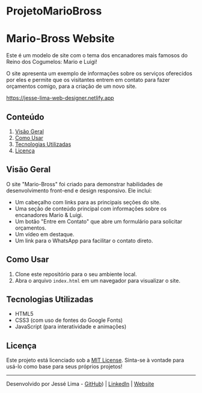# ProjetoMarioBross

# Mario-Bross Website

Este é um modelo de site com o tema dos encanadores mais famosos do Reino dos Cogumelos: Mario e Luigi!

O site apresenta um exemplo de informações sobre os serviços oferecidos por eles e permite que os visitantes entrem em contato para fazer orçamentos comigo,
para a criação de um novo site.

https://jesse-lima-web-designer.netlify.app

## Conteúdo

1. [Visão Geral](#visão-geral)
2. [Como Usar](#como-usar)
3. [Tecnologias Utilizadas](#tecnologias-utilizadas)
4. [Licença](#licença)

## Visão Geral

O site "Mario-Bross" foi criado para demonstrar habilidades de desenvolvimento front-end e design responsivo. Ele inclui:

- Um cabeçalho com links para as principais seções do site.
- Uma seção de conteúdo principal com informações sobre os encanadores Mario & Luigi.
- Um botão "Entre em Contato" que abre um formulário para solicitar orçamentos.
- Um vídeo em destaque.
- Um link para o WhatsApp para facilitar o contato direto.

## Como Usar

1. Clone este repositório para o seu ambiente local.
2. Abra o arquivo `index.html` em um navegador para visualizar o site.

## Tecnologias Utilizadas

- HTML5
- CSS3 (com uso de fontes do Google Fonts)
- JavaScript (para interatividade e animações)

## Licença

Este projeto está licenciado sob a [MIT License](LICENSE). Sinta-se à vontade para usá-lo como base para seus próprios projetos!

---

Desenvolvido por Jessé Lima - [GitHub](https://github.com/jesselimadev)) | [LinkedIn](https://www.linkedin.com/in/jessé-lima-oliveira/) | [Website](https://jesse-lima-web-designer.netlify.app/)    
